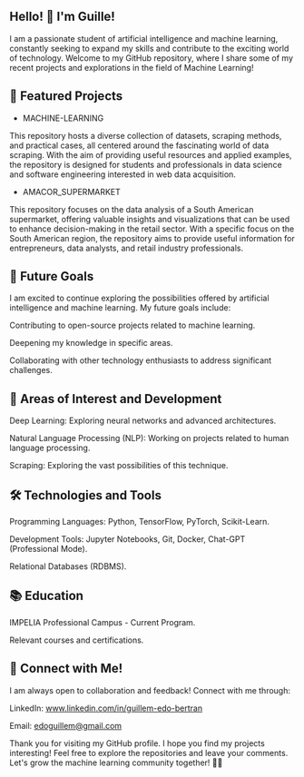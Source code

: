 ## Hello! 👋 I'm Guille! 

I am a passionate student of artificial intelligence and machine learning, constantly seeking to expand my skills and contribute to the exciting world of technology. Welcome to my GitHub repository, where I share some of my recent projects and explorations in the field of Machine Learning!

## 🚀 Featured Projects

- MACHINE-LEARNING
  
This repository hosts a diverse collection of datasets, scraping methods, and practical cases, all centered around the fascinating world of data scraping. With the aim of providing useful resources and applied examples, the repository is designed for students and professionals in data science and software engineering interested in web data acquisition.

- AMACOR_SUPERMARKET
  
This repository focuses on the data analysis of a South American supermarket, offering valuable insights and visualizations that can be used to enhance decision-making in the retail sector. With a specific focus on the South American region, the repository aims to provide useful information for entrepreneurs, data analysts, and retail industry professionals.

## 🎯 Future Goals

I am excited to continue exploring the possibilities offered by artificial intelligence and machine learning. My future goals include:

Contributing to open-source projects related to machine learning.

Deepening my knowledge in specific areas.

Collaborating with other technology enthusiasts to address significant challenges.

## 🌱 Areas of Interest and Development

Deep Learning: Exploring neural networks and advanced architectures.

Natural Language Processing (NLP): Working on projects related to human language processing.

Scraping: Exploring the vast possibilities of this technique.

## 🛠️ Technologies and Tools

Programming Languages: Python, TensorFlow, PyTorch, Scikit-Learn.

Development Tools: Jupyter Notebooks, Git, Docker, Chat-GPT (Professional Mode).

Relational Databases (RDBMS).

## 📚 Education

IMPELIA Professional Campus - Current Program.

Relevant courses and certifications.

## 🤝 Connect with Me!

I am always open to collaboration and feedback! Connect with me through:

LinkedIn: www.linkedin.com/in/guillem-edo-bertran

Email: edoguillem@gmail.com

Thank you for visiting my GitHub profile. I hope you find my projects interesting! Feel free to explore the repositories and leave your comments.
Let's grow the machine learning community together! 🤖✨
